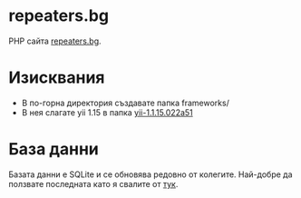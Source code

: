 # repeaters.bg
PHP сайта [repeaters.bg](http://www.repeaters.bg).

# Изисквания
- В по-горна директория създавате папка frameworks/
- В нея слагате yii 1.15 в папка [yii-1.1.15.022a51](http://www.yiiframework.com/doc/guide/1.1/en/quickstart.installation)

# База данни
Базата данни е SQLite и се обновява редовно от колегите. Най-добре да ползвате последната като я свалите от [тук](http://repeaters.bg/iOSbg/repeaterDatabase.zip).

